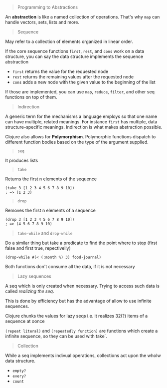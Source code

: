 > Programming to Abstractions

An **abstraction** is like a named collection of operations. That's why `map` can handle vectors, sets, lists and more.

> Sequence

May refer to a collection of elements organized in linear order.

If the core sequence functions `first`, `rest`, and `cons` work on a data structure, you can say the data structure implements the sequence abstraction

* `first` returns the value for the requested node
* `rest` returns the remaining values after the requested node
* `cons` adds a new node with the given value to the beginning of the list

If those are implemented, you can use `map`, `reduce`, `filter`, and other seq functions on top of them.

> Indirection

A generic term for the mechanisms a language employs so that one name can have multiple, related meanings. For instance `first` has multiple, data structure–specific meanings. Indirection is what makes abstraction possible.

Clojure also allows for **Polymorphism**. Polymorphic functions dispatch to different function bodies based on the type of the argument supplied.

> `seq`

It produces lists

> `take`

Returns the first n elements of the sequence

```
(take 3 [1 2 3 4 5 6 7 8 9 10])
; => (1 2 3)
```

> `drop`

Removes the first n elements of a sequence

```
(drop 3 [1 2 3 4 5 6 7 8 9 10])
; => (4 5 6 7 8 9 10)
```

> `take-while` and `drop-while`

Do a similar thing but take a predicate to find the point where to stop (first false and first true, repectivelly)

`(drop-while #(< (:month %) 3) food-journal)`

Both functions don't consume all the data, if it is not necessary

> Lazy sequences

A seq which is only created when necessary. Trying to access such data is called *realizing the seq*.

This is done by efficiency but has the advantage of allow to use infinite sequences.

Clojure chunks the values for lazy seqs i.e. it realizes 32(?) items of a sequence at oonce

`(repeat literal)` and `(repeatedly function)` are functions which create a infinite sequence, so they can be used with take`.

> Collection

While a seq implements indivual operations, collections act upon the wholw data structure.

* `empty?`
* `every?`
* `count`
